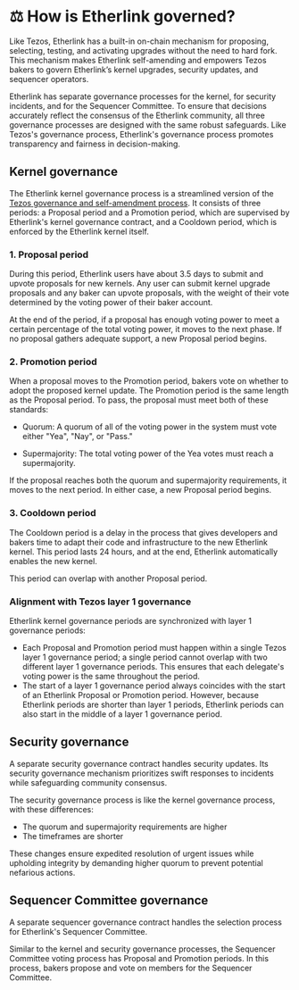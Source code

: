 # ⚖️ How is Etherlink governed?

Like Tezos, Etherlink has a built-in on-chain mechanism for proposing, selecting, testing, and activating upgrades without the need to hard fork.
This mechanism makes Etherlink self-amending and empowers Tezos bakers to govern Etherlink’s kernel upgrades, security updates, and sequencer operators.

Etherlink has separate governance processes for the kernel, for security incidents, and for the Sequencer Committee.
To ensure that decisions accurately reflect the consensus of the Etherlink community, all three governance processes are designed with the same robust safeguards.
Like Tezos's governance process, Etherlink's governance process promotes transparency and fairness in decision-making.

## Kernel governance

The Etherlink kernel governance process is a streamlined version of the [Tezos governance and self-amendment process](https://docs.tezos.com/architecture/governance).
It consists of three periods: a Proposal period and a Promotion period, which are supervised by Etherlink's kernel governance contract, and a Cooldown period, which is enforced by the Etherlink kernel itself.

### 1. Proposal period

During this period, Etherlink users have about 3.5 days to submit and upvote proposals for new kernels.
Any user can submit kernel upgrade proposals and any baker can upvote proposals, with the weight of their vote determined by the voting power of their baker account.

At the end of the period, if a proposal has enough voting power to meet a certain percentage of the total voting power, it moves to the next phase.
If no proposal gathers adequate support, a new Proposal period begins.

### 2. Promotion period

When a proposal moves to the Promotion period, bakers vote on whether to adopt the proposed kernel update.
The Promotion period is the same length as the Proposal period.
To pass, the proposal must meet both of these standards:

- Quorum: A quorum of all of the voting power in the system must vote either "Yea", "Nay", or "Pass."

- Supermajority: The total voting power of the Yea votes must reach a supermajority.

If the proposal reaches both the quorum and supermajority requirements, it moves to the next period.
In either case, a new Proposal period begins.

### 3. Cooldown period

The Cooldown period is a delay in the process that gives developers and bakers time to adapt their code and infrastructure to the new Etherlink kernel.
This period lasts 24 hours, and at the end, Etherlink automatically enables the new kernel.

This period can overlap with another Proposal period.

### Alignment with Tezos layer 1 governance

Etherlink kernel governance periods are synchronized with layer 1 governance periods:

- Each Proposal and Promotion period must happen within a single Tezos layer 1 governance period; a single period cannot overlap with two different layer 1 governance periods.
This ensures that each delegate's voting power is the same throughout the period.
- The start of a layer 1 governance period always coincides with the start of an Etherlink Proposal or Promotion period.
However, because Etherlink periods are shorter than layer 1 periods, Etherlink periods can also start in the middle of a layer 1 governance period.

## Security governance

A separate security governance contract handles security updates.
Its security governance mechanism prioritizes swift responses to incidents while safeguarding community consensus.

The security governance process is like the kernel governance process, with these differences:

- The quorum and supermajority requirements are higher
- The timeframes are shorter

These changes ensure expedited resolution of urgent issues while upholding integrity by demanding higher quorum to prevent potential nefarious actions.

## Sequencer Committee governance

A separate sequencer governance contract handles the selection process for Etherlink's Sequencer Committee.

Similar to the kernel and security governance processes, the Sequencer Committee voting process has Proposal and Promotion periods.
In this process, bakers propose and vote on members for the Sequencer Committee.
